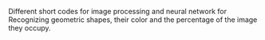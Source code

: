 Different short codes for image processing and neural network for Recognizing geometric shapes, their color and the percentage of the image they occupy.